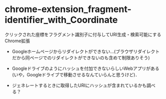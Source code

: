 # chrome-extension_fragment-identifier_with_Coordinate
クリックされた座標をフラグメント識別子に付与してURI生成・検索可能にするChrome拡張

- Googleホームページからリダイレクトができない…(ブラウザリダイレクトだから同ページでのリダイレクトができないのも含めて制限ありそう)
- Googleドライブのようにハッシュを付加できないらしいWebアプリがある(いや，Googleドライブで移動させるなんていらんと思うけど)．



- ジェネレートするときに取得したURIにハッシュが含まれているかも調べる？
